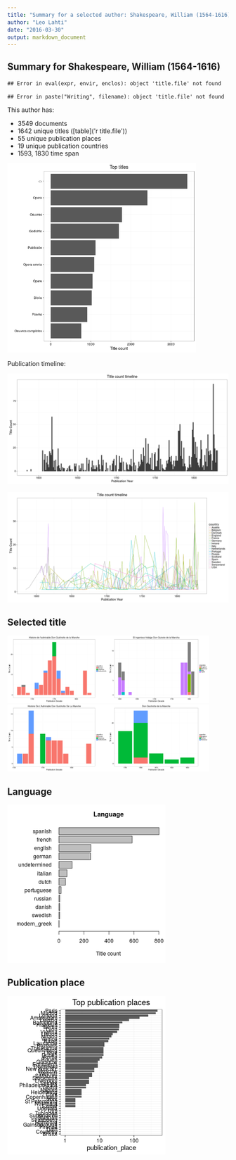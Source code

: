 ```yaml
---
title: "Summary for a selected author: Shakespeare, William (1564-1616)"
author: "Leo Lahti"
date: "2016-03-30"
output: markdown_document
---
```


## Summary for Shakespeare, William (1564-1616)


```
## Error in eval(expr, envir, enclos): object 'title.file' not found
```

```
## Error in paste("Writing", filename): object 'title.file' not found
```

This author has:

  * 3549 documents
  * 1642 unique titles ([table]('r title.file'))
  * 55 unique publication places
  * 19 unique publication countries
  * 1593, 1830 time span   


<img src="figure/selected_author_summary_titlecount-1.png" title="plot of chunk selected_author_summary_titlecount" alt="plot of chunk selected_author_summary_titlecount" width="430px" />


Publication timeline:

![plot of chunk selected_author_summary_timeline](figure/selected_author_summary_timeline-1.png)


![plot of chunk selected_author_summary_timeline_by_country](figure/selected_author_summary_timeline_by_country-1.png)

## Selected title

<img src="figure/selected_author_summary_timeline_by_title-1.png" title="plot of chunk selected_author_summary_timeline_by_title" alt="plot of chunk selected_author_summary_timeline_by_title" width="230px" /><img src="figure/selected_author_summary_timeline_by_title-2.png" title="plot of chunk selected_author_summary_timeline_by_title" alt="plot of chunk selected_author_summary_timeline_by_title" width="230px" /><img src="figure/selected_author_summary_timeline_by_title-3.png" title="plot of chunk selected_author_summary_timeline_by_title" alt="plot of chunk selected_author_summary_timeline_by_title" width="230px" /><img src="figure/selected_author_summary_timeline_by_title-4.png" title="plot of chunk selected_author_summary_timeline_by_title" alt="plot of chunk selected_author_summary_timeline_by_title" width="230px" />


## Language

![plot of chunk selected_author_summary_language](figure/selected_author_summary_language-1.png)


## Publication place

![plot of chunk selected_author_summary_place](figure/selected_author_summary_place-1.png)

